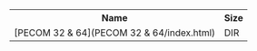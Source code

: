 <table>
<tr><th>Name</th><th>Size</th></tr>
<tr><td>
[PECOM 32 & 64](PECOM 32 & 64/index.html)
</td><td>DIR</td></tr>
</table>
